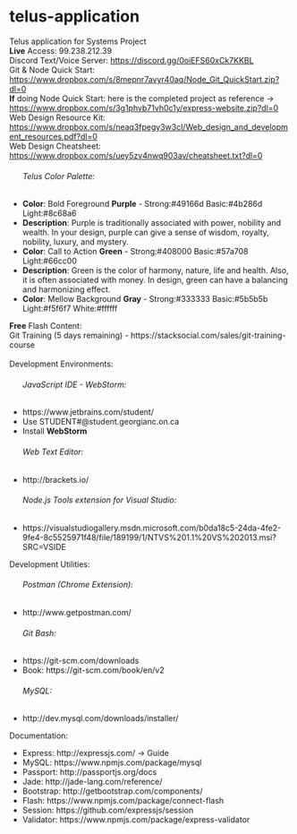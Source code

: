 # telus-application
Telus application for Systems Project <br />
<strong>Live</strong> Access: 99.238.212.39 <br />
Discord Text/Voice Server: https://discord.gg/0oiEFS60xCk7KKBL <br />
Git & Node Quick Start: https://www.dropbox.com/s/8mepnr7avyr40aq/Node_Git_QuickStart.zip?dl=0 <br />
<strong>If</strong> doing Node Quick Start: here is the completed project as reference -> https://www.dropbox.com/s/3g1phvb71vh0c1y/express-website.zip?dl=0 <br />
Web Design Resource Kit: https://www.dropbox.com/s/neaq3fpegy3w3cl/Web_design_and_development_resources.pdf?dl=0 <br />
Web Design Cheatsheet: https://www.dropbox.com/s/uey5zv4nwq903av/cheatsheet.txt?dl=0 <br />
<ul>
	<h6>Telus Color Palette:</h6>
	<li><strong>Color</strong>: Bold Foreground <strong>Purple</strong> - Strong:#49166d Basic:#4b286d Light:#8c68a6</li>
	<li><strong>Description</strong>: Purple is traditionally associated with power, nobility and wealth. 
		In your design, purple can give a sense of wisdom, royalty, nobility, luxury, and mystery.</li>
	<li><strong>Color</strong>: Call to Action <strong>Green</strong> - Strong:#408000 Basic:#57a708 Light:#66cc00</li>
	<li><strong>Description</strong>: Green is the color of harmony, nature, life and health. 
		Also, it is often associated with money. In design, green can have a balancing and harmonizing effect.</li>
	<li><strong>Color</strong>: Mellow Background <strong>Gray</strong> - Strong:#333333 Basic:#5b5b5b Light:#f5f6f7 White:#ffffff</li>
</ul>
<strong>Free</strong> Flash Content: <br />
Git Training (5 days remaining) - https://stacksocial.com/sales/git-training-course <br />
<br />
Development Environments: <br />
<ul>
	<h6>JavaScript IDE - WebStorm:</h6>
	<li>https://www.jetbrains.com/student/</li>
	<li>Use STUDENT#@student.georgianc.on.ca</li>
	<li>Install <strong>WebStorm</strong></li>
	<h6>Web Text Editor:</h6>
	<li>http://brackets.io/</li>
	<h6>Node.js Tools extension for Visual Studio:</h6>
	<li>https://visualstudiogallery.msdn.microsoft.com/b0da18c5-24da-4fe2-9fe4-8c5525971f48/file/189199/1/NTVS%201.1%20VS%202013.msi?SRC=VSIDE</li>
</ul>
Development Utilities: <br />
<ul>
	<h6>Postman (Chrome Extension):</h6>
	<li>http://www.getpostman.com/</li>
	<h6>Git Bash:</h6>
	<li>https://git-scm.com/downloads</li>
	<li>Book: https://git-scm.com/book/en/v2</li>
	<h6>MySQL:</h6>
	<li>http://dev.mysql.com/downloads/installer/</li>
</ul>
Documentation: <br />
<ul>
	<li>Express: http://expressjs.com/ -> Guide</li>
	<li>MySQL: https://www.npmjs.com/package/mysql</li>
	<li>Passport: http://passportjs.org/docs</li>
	<li>Jade: http://jade-lang.com/reference/</li>
	<li>Bootstrap: http://getbootstrap.com/components/</li>
	<li>Flash: https://www.npmjs.com/package/connect-flash</li>
	<li>Session: https://github.com/expressjs/session</li>
	<li>Validator: https://www.npmjs.com/package/express-validator</li>
</ul>

